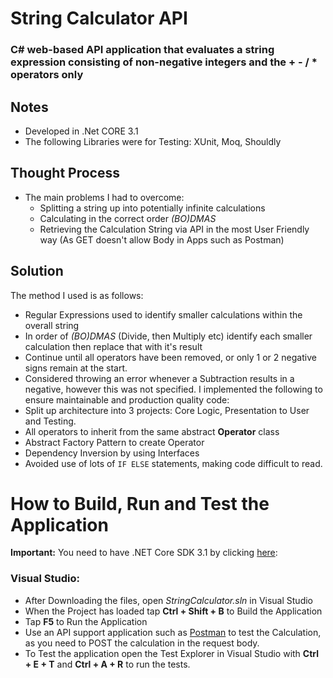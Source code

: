# String Calculator API
###  C# web-based API application that evaluates a string expression consisting of non-negative integers and the + - / * operators only

## Notes
 * Developed in .Net CORE 3.1
 * The following Libraries were for Testing: XUnit, Moq, Shouldly
 
## Thought Process
 * The main problems I had to overcome:
   * Splitting a string up into potentially infinite calculations
   * Calculating in the correct order *(BO)DMAS*
   * Retrieving the Calculation String via API in the most User Friendly way (As GET doesn't allow Body in Apps such as Postman)

## Solution
The method I used is as follows:
 * Regular Expressions used to identify smaller calculations within the overall string
 * In order of *(BO)DMAS* (Divide, then Multiply etc) identify each smaller calculation then replace that with it's result
 * Continue until all operators have been removed, or only 1 or 2 negative signs remain at the start.
 * Considered throwing an error whenever a Subtraction results in a negative, however this was not specified.
I implemented the following to ensure maintainable and production quality code:
 * Split up architecture into 3 projects: Core Logic, Presentation to User and Testing.
 * All operators to inherit from the same abstract **Operator** class
 * Abstract Factory Pattern to create Operator
 * Dependency Inversion by using Interfaces
 * Avoided use of lots of `IF ELSE` statements, making code difficult to read.

# How to Build, Run and Test the Application

**Important:** You need to have .NET Core SDK 3.1 by clicking [here](https://dotnet.microsoft.com/download/dotnet-core, ".Net Core SDKs"):

### Visual Studio:

 * After Downloading the files, open *StringCalculator.sln* in Visual Studio
 * When the Project has loaded tap **Ctrl + Shift + B** to Build the Application
 * Tap **F5** to Run the Application
 * Use an API support application such as [Postman](https://www.getpostman.com) to test the Calculation, as you need to POST the calculation in the request body.
 * To Test the application open the Test Explorer in Visual Studio with **Ctrl + E + T** and **Ctrl + A + R** to run the tests.

